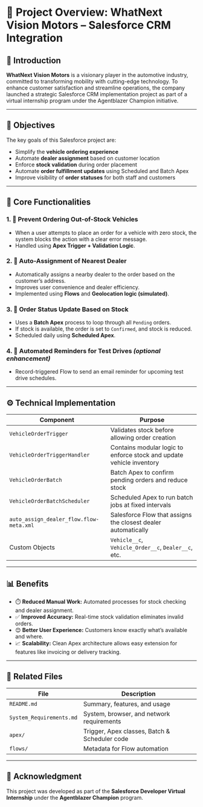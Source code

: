 # 📘 Project Overview: WhatNext Vision Motors – Salesforce CRM Integration

## 🚗 Introduction

**WhatNext Vision Motors** is a visionary player in the automotive industry, committed to transforming mobility with cutting-edge technology. To enhance customer satisfaction and streamline operations, the company launched a strategic Salesforce CRM implementation project as part of a virtual internship program under the Agentblazer Champion initiative.

---

## 🎯 Objectives

The key goals of this Salesforce project are:

- Simplify the **vehicle ordering experience**
- Automate **dealer assignment** based on customer location
- Enforce **stock validation** during order placement
- Automate **order fulfillment updates** using Scheduled and Batch Apex
- Improve visibility of **order statuses** for both staff and customers

---

## 🔑 Core Functionalities

### 1. 🚫 Prevent Ordering Out-of-Stock Vehicles
- When a user attempts to place an order for a vehicle with zero stock, the system blocks the action with a clear error message.
- Handled using **Apex Trigger + Validation Logic**.

### 2. 📍 Auto-Assignment of Nearest Dealer
- Automatically assigns a nearby dealer to the order based on the customer’s address.
- Improves user convenience and dealer efficiency.
- Implemented using **Flows** and **Geolocation logic (simulated)**.

### 3. 🔁 Order Status Update Based on Stock
- Uses a **Batch Apex** process to loop through all `Pending` orders.
- If stock is available, the order is set to `Confirmed`, and stock is reduced.
- Scheduled daily using **Scheduled Apex**.

### 4. 📨 Automated Reminders for Test Drives *(optional enhancement)*
- Record-triggered Flow to send an email reminder for upcoming test drive schedules.

---

## ⚙️ Technical Implementation

| Component            | Purpose                                                                 |
|---------------------|-------------------------------------------------------------------------|
| `VehicleOrderTrigger` | Validates stock before allowing order creation                         |
| `VehicleOrderTriggerHandler` | Contains modular logic to enforce stock and update vehicle inventory |
| `VehicleOrderBatch`  | Batch Apex to confirm pending orders and reduce stock                  |
| `VehicleOrderBatchScheduler` | Scheduled Apex to run batch jobs at fixed intervals              |
| `auto_assign_dealer_flow.flow-meta.xml` | Salesforce Flow that assigns the closest dealer automatically |
| Custom Objects        | `Vehicle__c`, `Vehicle_Order__c`, `Dealer__c`, etc.                     |

---

## 📊 Benefits

- ⏱️ **Reduced Manual Work:** Automated processes for stock checking and dealer assignment.
- ✅ **Improved Accuracy:** Real-time stock validation eliminates invalid orders.
- 😊 **Better User Experience:** Customers know exactly what’s available and where.
- 📈 **Scalability:** Clean Apex architecture allows easy extension for features like invoicing or delivery tracking.

---

## 📁 Related Files

| File                         | Description                                       |
|------------------------------|---------------------------------------------------|
| `README.md`                 | Summary, features, and usage                      |
| `System_Requirements.md`    | System, browser, and network requirements         |
| `apex/`                     | Trigger, Apex classes, Batch & Scheduler code     |
| `flows/`                    | Metadata for Flow automation                      |

---

## 🙌 Acknowledgment

This project was developed as part of the **Salesforce Developer Virtual Internship** under the **Agentblazer Champion** program.

